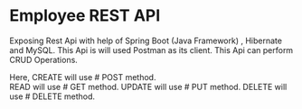 # Employee REST API 
Exposing Rest Api with help of Spring Boot (Java Framework) , Hibernate and MySQL.
This Api is will used Postman as its client.
This Api can perform CRUD Operations.

Here,
 CREATE  will use # POST method.                                                                                                
 READ will use # GET method.
 UPDATE will use # PUT method.
 DELETE will use # DELETE method.


 
